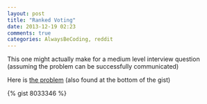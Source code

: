 ```yaml
---
layout: post
title: "Ranked Voting"
date: 2013-12-19 02:23
comments: true
categories: AlwaysBeCoding, reddit
---
```


This one might actually make for a medium level interview question (assuming the problem can be successfully communicated)

Here is [the problem](http://www.reddit.com/r/dailyprogrammer/comments/1r2mcz/112013_challenge_136_intermediate_ranked_voting/) (also found at the bottom of the gist)

{% gist 8033346 %}
